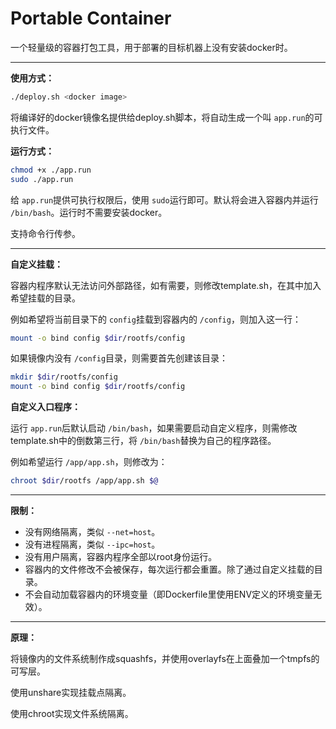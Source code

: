 # Portable Container

一个轻量级的容器打包工具，用于部署的目标机器上没有安装docker时。

---

**使用方式：**

```bash
./deploy.sh <docker image>
```

将编译好的docker镜像名提供给deploy.sh脚本，将自动生成一个叫 ``app.run``的可执行文件。

**运行方式：**

```bash
chmod +x ./app.run
sudo ./app.run
```

给 ``app.run``提供可执行权限后，使用 ``sudo``运行即可。默认将会进入容器内并运行 ``/bin/bash``。运行时不需要安装docker。

支持命令行传参。

---

**自定义挂载：**

容器内程序默认无法访问外部路径，如有需要，则修改template.sh，在其中加入希望挂载的目录。

例如希望将当前目录下的 ``config``挂载到容器内的 ``/config``，则加入这一行：

```bash
mount -o bind config $dir/rootfs/config
```

如果镜像内没有 ``/config``目录，则需要首先创建该目录：

```bash
mkdir $dir/rootfs/config
mount -o bind config $dir/rootfs/config
```

**自定义入口程序：**

运行 ``app.run``后默认启动 ``/bin/bash``，如果需要启动自定义程序，则需修改template.sh中的倒数第三行，将 ``/bin/bash``替换为自己的程序路径。

例如希望运行 ``/app/app.sh``，则修改为：

```bash
chroot $dir/rootfs /app/app.sh $@
```

---

**限制：**

* 没有网络隔离，类似 ``--net=host``。
* 没有进程隔离，类似 ``--ipc=host``。
* 没有用户隔离，容器内程序全部以root身份运行。
* 容器内的文件修改不会被保存，每次运行都会重置。除了通过自定义挂载的目录。
* 不会自动加载容器内的环境变量（即Dockerfile里使用ENV定义的环境变量无效）。

---

**原理：**

将镜像内的文件系统制作成squashfs，并使用overlayfs在上面叠加一个tmpfs的可写层。

使用unshare实现挂载点隔离。

使用chroot实现文件系统隔离。
